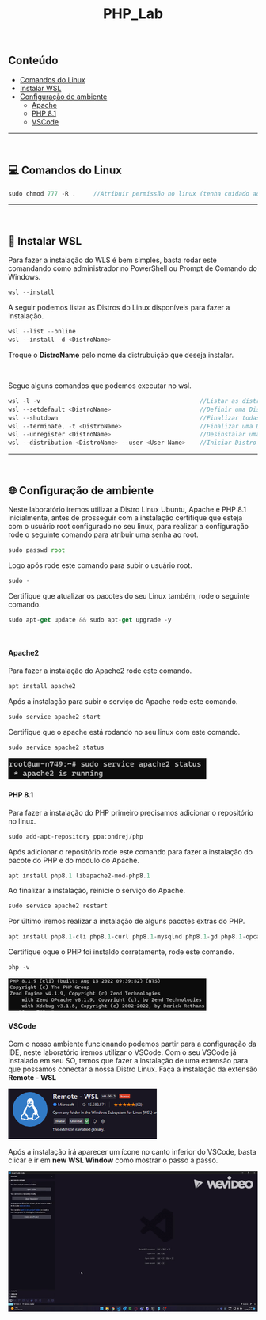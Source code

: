 <h1 align="center"> PHP_Lab </h1>

<br/>

## Conteúdo

<ul>
  <li>
    <a href="#--comandos-do-linux">Comandos do Linux</a>
  </li>
  <li>
    <a href="#--instalar-wsl">Instalar WSL</a>
  </li>
  <li>
    <a href="#--configuração-de-ambiente">Configuração de ambiente</a>
    <ul>
      <li>
        <a href="#-apache2">Apache</a>
      </li>
      <li>
        <a href="#-php-81">PHP 8.1</a>
      </li>
      <li>
        <a href="#-vscode">VSCode</a>
      </li>
    </ul>
  </li>
</ul>

---

<br/>

## [](https://github.com/brunosllz/php_lab#--instalar-wsl2) 💻 Comandos do Linux

```js
sudo chmod 777 -R .     //Atribuir permissão no linux (tenha cuidado ao usar este comando)
```

---

<br/>

## [](https://github.com/brunosllz/php_lab#--instalar-wsl) 🐧 Instalar WSL

Para fazer a instalação do WLS é bem simples, basta rodar este comandando como administrador no PowerShell ou Prompt de Comando do Windows.
```js
wsl --install
```
A seguir podemos listar as Distros do Linux disponíveis para fazer a instalação.
```js
wsl --list --online
wsl --install -d <DistroName>
```
<p>Troque o <strong>DistroName</strong> pelo nome da distrubuição que deseja instalar.</p> 

<br/>

Segue alguns comandos que podemos executar no wsl.
```js
wsl -l -v                                             //Listar as distribuições instaladas e sua versão
wsl --setdefault <DistroName>                         //Definir uma Distro padrão
wsl --shutdown                                        //Finalizar todas as Distros que estão rodando
wsl --terminate, -t <DistroName>                      //Finalizar uma Distros específica
wsl --unregister <DistroName>                         //Desinstalar uma Distro
wsl --distribution <DistroName> --user <User Name>    //Iniciar Distro pelo Prompt de Comando do Windows
```

---

<br/>

## [](https://github.com/brunosllz/php_lab#--configuração-de-ambiente) 🌐 Configuração de ambiente
Neste laboratório iremos utilizar a Distro Linux Ubuntu, Apache e PHP 8.1 inicialmente, antes de prosseguir com a instalação certifique que esteja com o usuário root configurado no seu linux, para realizar a configuração rode o seguinte comando para atribuir uma senha ao root.
```js
sudo passwd root
```
Logo após rode este comando para subir o usuário root.
```js
sudo -
```
Certifique que atualizar os pacotes do seu Linux também, rode o seguinte comando.
```js
sudo apt-get update && sudo apt-get upgrade -y
```

<br/>

#### [](https://github.com/brunosllz/php_lab#-apache2) Apache2
Para fazer a instalação do Apache2 rode este comando.
```js
apt install apache2
```
Após a instalação para subir o serviço do Apache rode este comando.
```js
sudo service apache2 start
```
Certifique que o apache está rodando no seu linux com este comando.
```js
sudo service apache2 status
```
<img alt="apache_status" title="#apache_status" src="https://github.com/brunosllz/php_lab/blob/main/assets/apache_status.png" width="400px"/>

<br/>

#### [](https://github.com/brunosllz/php_lab#-php-81) PHP 8.1
Para fazer a instalação do PHP primeiro precisamos adicionar o repositório no linux.
```js
sudo add-apt-repository ppa:ondrej/php
```

Após adicionar o repositório rode este comando para fazer a instalação do pacote do PHP e do modulo do Apache.
```js
apt install php8.1 libapache2-mod-php8.1
```

Ao finalizar a instalação, reinicie o serviço do Apache.
```js
sudo service apache2 restart
```

Por último iremos realizar a instalação de alguns pacotes extras do PHP.
```js
apt install php8.1-cli php8.1-curl php8.1-mysqlnd php8.1-gd php8.1-opcache php8.1-zip php8.1-intl php8.1-common php8.1-bcmath php8.1-imap php8.1-imagick php8.1-xmlrpc php8.1-readline php8.1-memcached php8.1-redis php8.1-mbstring php8.1-apcu php8.1-xml php8.1-dom php8.1-redis php8.1-memcached php8.1-memcache php8.1-xdebug php8.1-pcov
```

Certifique oque o PHP foi instaldo corretamente, rode este comando.
```js
php -v
```
<img alt="php-log" title="#php-log" src="https://github.com/brunosllz/php_lab/blob/main/assets/php_log.png" width="400px"/>

<br/>

#### [](https://github.com/brunosllz/php_lab#-vscode) VSCode

Com o nosso ambiente funcionando podemos partir para a configuração da IDE, neste laboratório iremos utilizar o VSCode.
Com o seu VSCode já instalado em seu SO, temos que fazer a instalação de uma extensão para que possamos conectar a nossa Distro Linux.
Faça a instalação da extensão <strong>Remote - WSL</strong>

<img alt="php-log" title="#vscode-extension" src="https://github.com/brunosllz/php_lab/blob/main/assets/vscode_extension.png" width="300px"/>

Após a instalação irá aparecer um ícone no canto inferior do VSCode, basta clicar e ir em <strong>new WSL Window</strong> como mostrar o passo a passo.

![giphy](https://github.com/brunosllz/php_lab/blob/main/assets/My%20Video.gif)

